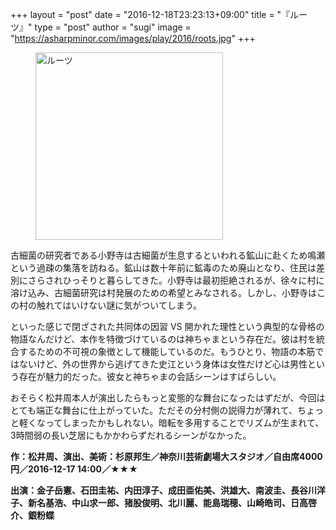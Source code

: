 +++
layout = "post"
date = "2016-12-18T23:23:13+09:00"
title = "『ルーツ』"
type = "post"
author = "sugi"
image = "https://asharpminor.com/images/play/2016/roots.jpg"
+++
<figure class="alignleft"><img src="/images/play/2016/roots.jpg" alt="ルーツ" style="width: 300px !important;"></figure>

古細菌の研究者である小野寺は古細菌が生息するといわれる鉱山に赴くため鳴瀬という過疎の集落を訪ねる。鉱山は数十年前に鉱毒のため廃山となり、住民は差別にさらされひっそりと暮らしてきた。小野寺は最初拒絶されるが、徐々に村に溶け込み、古細菌研究は村発展のための希望とみなされる。しかし、小野寺はこの村の触れてはいけない謎に気がついてしまう。

といった感じで閉ざされた共同体の因習 VS 開かれた理性という典型的な骨格の物語なんだけど、本作を特徴づけているのは神ちゃまという存在だ。彼は村を統合するための不可視の象徴として機能しているのだ。もうひとり、物語の本筋ではないけど、外の世界から逃げてきた史江という身体は女性だけど心は男性という存在が魅力的だった。彼女と神ちゃまの会話シーンはすばらしい。

おそらく松井周本人が演出したらもっと変態的な舞台になったはずだが、今回はとても端正な舞台に仕上がっていた。ただその分村側の説得力が薄れて、ちょっと軽くなってしまったかもしれない。暗転を多用することでリズムが生まれて、3時間弱の長い芝居にもかかわらずだれるシーンがなかった。

**作：松井周、演出、美術：杉原邦生／神奈川芸術劇場大スタジオ／自由席4000円／2016-12-17 14:00／★★★**

**出演：金子岳憲、石田圭祐、内田淳子、成田亜佑美、洪雄大、南波圭、長谷川洋子、新名基浩、中山求一郎、猪股俊明、北川麗、能島瑞穂、山崎皓司、日高啓介、銀粉蝶**
